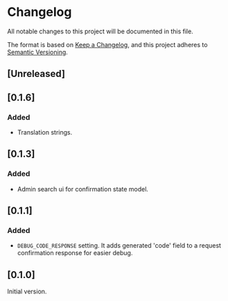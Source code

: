 # Changelog
All notable changes to this project will be documented in this file.

The format is based on [Keep a Changelog](https://keepachangelog.com/en/1.0.0/),
and this project adheres to [Semantic Versioning](https://semver.org/spec/v2.0.0.html).

## [Unreleased]

## [0.1.6]
### Added
- Translation strings.

## [0.1.3]
### Added
- Admin search ui for confirmation state model.

## [0.1.1]
### Added
- `DEBUG_CODE_RESPONSE` setting. It adds generated 'code' field to a request confirmation response for easier debug.

## [0.1.0]
Initial version.
